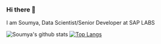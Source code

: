 ### Hi there 👋
I am Soumya, Data Scientist/Senior Developer at SAP LABS

<!--
**soumya-mishra/soumya-mishra** is a ✨ _special_ ✨ repository because its `README.md` (this file) appears on your GitHub profile.

Here are some ideas to get you started:

- 🔭 I’m currently working on ...
- 🌱 I’m currently learning ...
- 👯 I’m looking to collaborate on ...
- 🤔 I’m looking for help with ...
- 💬 Ask me about ...
- 📫 How to reach me: ...
- 😄 Pronouns: ...
- ⚡ Fun fact: ...
-->

![Soumya's github stats](https://github-readme-stats.vercel.app/api?username=soumya-mishra&show_icons=true&theme=radical)
[![Top Langs](https://github-readme-stats.vercel.app/api/top-langs/?username=soumya-mishra)](https://github.com/anuraghazra/github-readme-stats)

